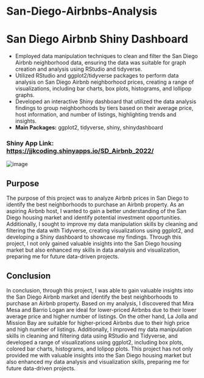 # San-Diego-Airbnbs-Analysis

# San Diego Airbnb Shiny Dashboard
* Employed data manipulation techniques to clean and filter the San Diego Airbnb neighborhood data, ensuring the data was suitable for graph creation and analysis using RStudio and tidyverse.
* Utilized RStudio and ggplot2/tidyverse packages to perform data analysis on San Diego Airbnb neighborhood prices, creating a range of visualizations, including bar charts, box plots, histograms, and lollipop graphs.
* Developed an interactive Shiny dashboard that utilized the data analysis findings to group neighborhoods by tiers based on their average price, host information, and number of listings, highlighting trends and insights.
* **Main Packages:** ggplot2, tidyverse, shiny, shinydashboard

### Shiny App Link: https://jjkcoding.shinyapps.io/SD_Airbnb_2022/

![image](https://user-images.githubusercontent.com/43764400/221736048-b4cf3e9b-2d43-45b2-9e6b-d29acc3cf563.png)

## Purpose
The purpose of this project was to analyze Airbnb prices in San Diego to identify the best neighborhoods to purchase an Airbnb property. As an aspiring Airbnb host, I wanted to gain a better understanding of the San Diego housing market and identify potential investment opportunities. Additionally, I sought to improve my data manipulation skills by cleaning and filtering the data with Tidyverse, creating visualizations using ggplot2, and developing a Shiny dashboard to showcase my findings. Through this project, I not only gained valuable insights into the San Diego housing market but also enhanced my skills in data analysis and visualization, preparing me for future data-driven projects.

## Conclusion
In conclusion, through this project, I was able to gain valuable insights into the San Diego Airbnb market and identify the best neighborhoods to purchase an Airbnb property. Based on my analysis, I discovered that Mira Mesa and Barrio Logan are ideal for lower-priced Airbnbs due to their lower average price and higher number of listings. On the other hand, La Jolla and Mission Bay are suitable for higher-priced Airbnbs due to their high price and high number of listings. Additionally, I improved my data manipulation skills in cleaning and filtering data using RStudio and Tidyverse, and developed a range of visualizations using ggplot2, including box plots, colored bar charts, histograms, and lolipop plots. This project has not only provided me with valuable insights into the San Diego housing market but also enhanced my data analysis and visualization skills, preparing me for future data-driven projects.


